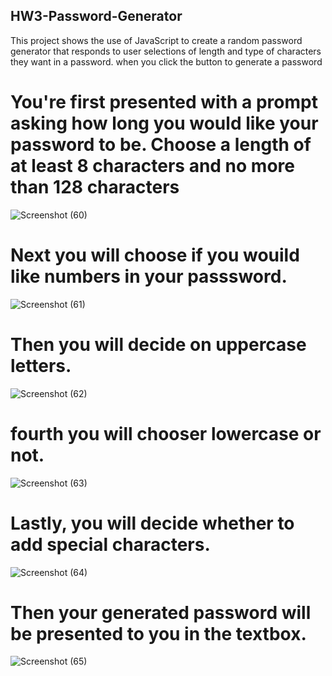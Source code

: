 ## HW3-Password-Generator

This project shows the use of JavaScript to create a random password generator that responds to user selections of length and type of characters they want in a password.
    when you click the button to generate a password

# You're first presented with a prompt asking how long you would like your password to be. Choose a length of at least 8 characters and no more than 128 characters
![Screenshot (60)](https://user-images.githubusercontent.com/79488120/115156480-74118600-a052-11eb-81bb-836713795a67.png)


# Next you will choose if you wouild like numbers in your passsword.
![Screenshot (61)](https://user-images.githubusercontent.com/79488120/115156481-74118600-a052-11eb-8fa8-b3f76f609c21.png)


# Then you will decide on uppercase letters.
![Screenshot (62)](https://user-images.githubusercontent.com/79488120/115156482-74aa1c80-a052-11eb-954c-b08e82c15d4d.png)


# fourth you will chooser lowercase or not.
![Screenshot (63)](https://user-images.githubusercontent.com/79488120/115156483-74aa1c80-a052-11eb-8c6a-8bbcfdde8020.png)


# Lastly, you will decide whether to add special characters.
![Screenshot (64)](https://user-images.githubusercontent.com/79488120/115156484-74aa1c80-a052-11eb-8c06-724ecb1f71da.png)


# Then your generated password will be presented to you in the textbox.
![Screenshot (65)](https://user-images.githubusercontent.com/79488120/115156485-7542b300-a052-11eb-90ce-e5643f0ba28f.png)
